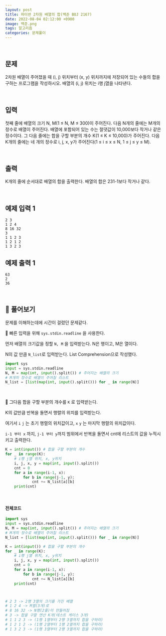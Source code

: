 ```yaml
---
layout: post
title: 파이썬 2차원 배열의 합(백준 BOJ 2167)
date: 2022-08-04 02:12:00 +0900
image: 백준.png
tags: 알고리즘
categories: 문제풀이
---
```


<br>

## 문제

2차원 배열이 주어졌을 때 (i, j) 위치부터 (x, y) 위치까지에 저장되어 있는 수들의 합을 구하는 프로그램을 작성하시오. 배열의 (i, j) 위치는 i행 j열을 나타낸다.

<br>

## 입력

첫째 줄에 배열의 크기 N, M(1 ≤ N, M ≤ 300)이 주어진다. 다음 N개의 줄에는 M개의 정수로 배열이 주어진다. 배열에 포함되어 있는 수는 절댓값이 10,000보다 작거나 같은 정수이다. 그 다음 줄에는 합을 구할 부분의 개수 K(1 ≤ K ≤ 10,000)가 주어진다. 다음 K개의 줄에는 네 개의 정수로 i, j, x, y가 주어진다(1 ≤ i ≤ x ≤ N, 1 ≤ j ≤ y ≤ M).

<br>

## 출력

K개의 줄에 순서대로 배열의 합을 출력한다. 배열의 합은 231-1보다 작거나 같다.

<br>

## 예제 입력 1

```
2 3
1 2 4
8 16 32
3
1 1 2 3
1 2 1 2
1 3 2 3
```

## 예제 출력 1

```
63
2
36
```

<br>

## 📝 풀어보기

문제를 이해하는데에 시간이 걸렸던 문제같다.

📌 빠른 입력을 위해 `sys.stdin.readline` 을 사용한다.

먼저 배열의 크기값을 정할 `N, M` 을 입력받는다. N은 행이고, M은 열이다.

N의 값 만큼 `N_list`로 입력받는다. List Comprehension으로 작성했다. 

``` python
import sys
input = sys.stdin.readline
N, M = map(int, input().split()) # 주어지는 배열의 크기
# M개의 정수로 배열이 주어질 리스트
N_list = [list(map(int, input().split())) for _ in range(N)]
```

<br>

📌 그다음 합을 구할 부분의 개수를 `K` 로 입력받는다.

K의 값만큼 반복을 돌면서 행렬의 위치를 입력받는다.

여기서 `i` `j` 는 초기 행렬의 위치값이고, `x` `y` 는 마지막 행렬의 위치값이다.

`i-1 부터 x` 까지, `j-1 부터 y`까지 범위에서 반복을 돌면서 cnt에 리스트의 값을 누적시키고 출력한다.

``` python
K = int(input()) # 합을 구할 부분의 개수
for _ in range(K):
    # i행 j열 위치, x, y위치 
    i, j, x, y = map(int, input().split())
    cnt = 0
    for a in range(i-1, x):
        for b in range(j-1, y):
            cnt += N_list[a][b]
    print(cnt)
```

<br>

#### 전체코드

``` python
import sys
input = sys.stdin.readline
N, M = map(int, input().split()) # 주어지는 배열의 크기
# M개의 정수로 배열이 주어질 리스트
N_list = [list(map(int, input().split())) for _ in range(N)]

K = int(input()) # 합을 구할 부분의 개수
for _ in range(K):
    # i행 j열 위치, x, y위치 
    i, j, x, y = map(int, input().split())
    cnt = 0
    for a in range(i-1, x):
        for b in range(j-1, y):
            cnt += N_list[a][b]
    print(cnt)



# 2 3 -> 2행 3열의 크기를 가진 배열 
# 1 2 4 -> M열(3개)로 
# 8 16 32 -> N행(2줄)이 만들어짐
# 3 -> 합을 구할 연산 K개(테스트 케이스 3개)
# 1 1 2 3 -> (1행 1열부터 2행 3열까지 합을 구하라)
# 1 2 1 2 -> (1행 2열부터 1행 2열까지 합을 구하라)
# 1 3 2 3 -> (1행 3열부터 2행 3열까지 합을 구하라)
```

